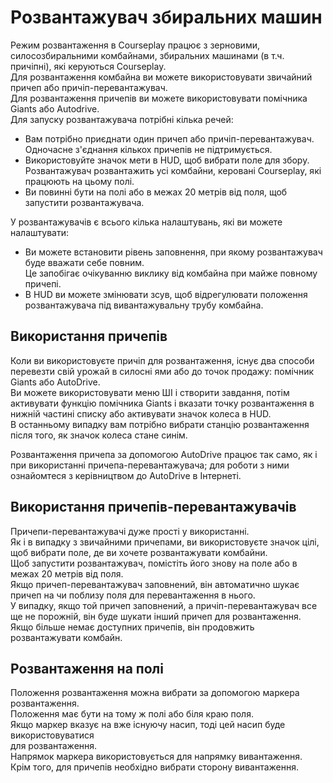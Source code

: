 # Розвантажувач збиральних машин  
Режим розвантаження в Courseplay працює з зерновими, силосозбиральними комбайнами, збиральних машинами (в т.ч. причіпні), які керуються Courseplay.  
Для розвантаження комбайна ви можете використовувати звичайний причеп або причіп-перевантажувач.  
Для розвантаження причепів ви можете використовувати помічника Giants або Autodrive.  
Для запуску розвантажувача потрібні кілька речей:  
- Вам потрібно приєднати один причеп або причіп-перевантажувач. Одночасне з'єднання кількох причепів не підтримується.  
- Використовуйте значок мети в HUD, щоб вибрати поле для збору. Розвантажувач розвантажить усі комбайни, керовані Courseplay, які працюють на цьому полі.  
- Ви повинні бути на полі або в межах 20 метрів від поля, щоб запустити розвантажувача.  
  
У розвантажувачів є всього кілька налаштувань, які ви можете налаштувати:  
- Ви можете встановити рівень заповнення, при якому розвантажувач буде вважати себе повним.  
Це запобігає очікуванню виклику від комбайна при майже повному причепі.  
- В HUD ви можете змінювати зсув, щоб відрегулювати положення розвантажувача під вивантажувальну трубу комбайна.  



## Використання причепів

  
Коли ви використовуєте причіп для розвантаження, існує два способи перевезти свій урожай в силосні ями або до точок продажу: помічник Giants або AutoDrive.  
Ви можете використовувати меню ШІ і створити завдання, потім активувати функцію помічника Giants і вказати точку розвантаження в нижній частині списку або активувати значок колеса в HUD.  
В останньому випадку вам потрібно вибрати станцію розвантаження після того, як значок колеса стане синім.  
  
Розвантаження причепа за допомогою AutoDrive працює так само, як і при використанні причепа-перевантажувача; для роботи з ними ознайомтеся з керівництвом до AutoDrive в Інтернеті.  



## Використання причепів-перевантажувачів

  
Причепи-перевантажувачі дуже прості у використанні.  
Як і в випадку з звичайними причепами, ви використовуєте значок цілі, щоб вибрати поле, де ви хочете розвантажувати комбайни.  
Щоб запустити розвантажувач, помістіть його знову на поле або в межах 20 метрів від поля.  
Якщо причеп-перевантажувач заповнений, він автоматично шукає причеп на чи поблизу поля для перевантаження в нього.  
У випадку, якщо той причеп заповнений, а причіп-перевантажувач все ще не порожній, він буде шукати інший причеп для розвантаження.  
Якщо більше немає доступних причепів, він продовжить розвантажувати комбайн.  



## Розвантаження на полі

  
Положення розвантаження можна вибрати за допомогою маркера розвантаження.  
Положення має бути на тому ж полі або біля краю поля.  
Якщо маркер вказує на вже існуючу насип, тоді цей насип буде використовуватися   
для розвантаження.  
Напрямок маркера використовується для напрямку вивантаження.  
Крім того, для причепів необхідно вибрати сторону вивантаження.  


